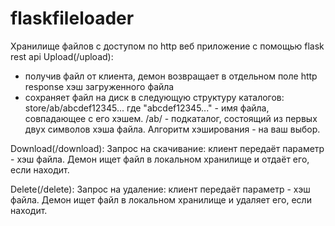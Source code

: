 # flaskfileloader
Хранилище файлов с доступом по http
веб приложение с помощью flask rest api
Upload(/upload):

- получив файл от клиента, демон возвращает в отдельном поле http
response хэш загруженного файла
- сохраняет файл на диск в следующую структуру каталогов:
    store/ab/abcdef12345...
где "abcdef12345..." - имя файла, совпадающее с его хэшем.
/ab/  - подкаталог, состоящий из первых двух символов хэша файла.
Алгоритм хэширования - на ваш выбор.

Download(/download):
Запрос на скачивание: клиент передаёт параметр - хэш файла. Демон ищет
файл в локальном хранилище и отдаёт его, если находит.

Delete(/delete):
Запрос на удаление: клиент передаёт параметр - хэш файла. Демон ищет
файл в локальном хранилище и удаляет его, если находит.
